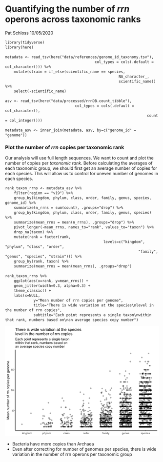 Quantifying the number of *rrn* operons across taxonomic ranks
================
Pat Schloss
10/05/2020

    library(tidyverse)
    library(here)

    metadata <- read_tsv(here("data/references/genome_id_taxonomy.tsv"),
                                             col_types = cols(.default = col_character())) %>%
        mutate(strain = if_else(scientific_name == species,
                                                        NA_character_,
                                                        scientific_name)) %>%
        select(-scientific_name)

    asv <- read_tsv(here("data/processed/rrnDB.count_tibble"),
                                    col_types = cols(.default = col_character(),
                                                                     count = col_integer()))

    metadata_asv <- inner_join(metadata, asv, by=c("genome_id" = "genome"))

### Plot the number of *rrn* copies per taxonomic rank

Our analysis will use full length sequences. We want to count and plot
the number of copies per *taxonomic rank*. Before calculating the
averages of each taxonomic group, we should first get an average number
of copies for each species. This will allow us to control for uneven
number of genomes in each species.

    rank_taxon_rrns <- metadata_asv %>%
        filter(region == "v19") %>%
        group_by(kingdom, phylum, class, order, family, genus, species, genome_id) %>%
        summarize(n_rrns = sum(count), .groups="drop") %>% 
        group_by(kingdom, phylum, class, order, family, genus, species) %>%
        summarize(mean_rrns = mean(n_rrns), .groups="drop") %>% 
        pivot_longer(-mean_rrns, names_to="rank", values_to="taxon") %>%
        drop_na(taxon) %>%
        mutate(rank = factor(rank,
                                                 levels=c("kingdom", "phylum", "class", "order",
                                                                 "family", "genus", "species", "strain"))) %>%
        group_by(rank, taxon) %>%
        summarize(mean_rrns = mean(mean_rrns), .groups="drop")

    rank_taxon_rrns %>%
        ggplot(aes(x=rank, y=mean_rrns)) + 
        geom_jitter(width=0.3, alpha=0.3) +
        theme_classic() +
        labs(x=NULL, 
                 y="Mean number of rrn copies per genome",
                 title="There is wide variation at the species\nlevel in the number of rrn copies",
                 subtitle="Each point represents a single taxon\nwithin that rank, numbers based on\nan average species copy number")

![](2020-10-05-rrn-copy-number_files/figure-gfm/unnamed-chunk-2-1.png)<!-- -->

-   Bacteria have more copies than Archaea
-   Even after correcting for number of genomes per species, there is
    wide variation in the number of rrn operons per taxonomic group
